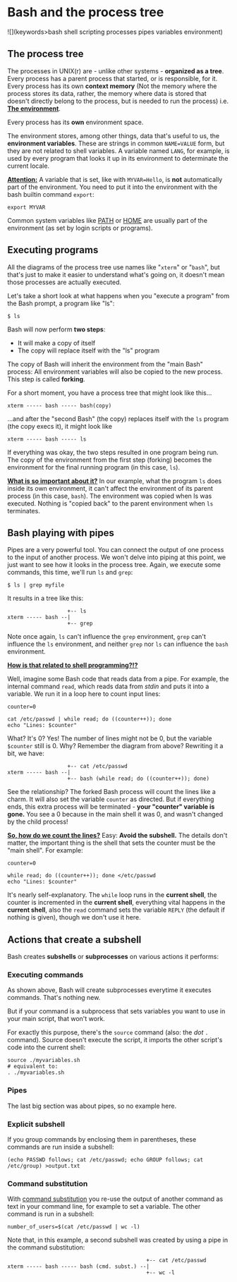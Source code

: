 # Bash and the process tree

![](keywords>bash shell scripting processes pipes variables environment)

## The process tree

The processes in UNIX(r) are - unlike other systems - **organized as a
tree**. Every process has a parent process that started, or is
responsible, for it. Every process has its own **context memory** (Not
the memory where the process stores its data, rather, the memory where
data is stored that doesn't directly belong to the process, but is
needed to run the process) i.e. <u>**The environment**</u>.

Every process has its **own** environment space.

The environment stores, among other things, data that's useful to us,
the **environment variables**. These are strings in common `NAME=VALUE`
form, but they are not related to shell variables. A variable named
`LANG`, for example, is used by every program that looks it up in its
environment to determinate the current locale.

**<u>Attention:</u>** A variable that is set, like with `MYVAR=Hello`,
is **not** automatically part of the environment. You need to put it
into the environment with the bash builtin command `export`:

    export MYVAR

Common system variables like [PATH](/syntax/shellvars.md#PATH) or
[HOME](/syntax/shellvars.md#HOME) are usually part of the environment (as
set by login scripts or programs).

## Executing programs

All the diagrams of the process tree use names like "`xterm`" or
"`bash`", but that's just to make it easier to understand what's going
on, it doesn't mean those processes are actually executed.

Let's take a short look at what happens when you "execute a program"
from the Bash prompt, a program like "ls":

    $ ls

Bash will now perform **two steps**:

- It will make a copy of itself
- The copy will replace itself with the "ls" program

The copy of Bash will inherit the environment from the "main Bash"
process: All environment variables will also be copied to the new
process. This step is called **forking**.

For a short moment, you have a process tree that might look like this...

    xterm ----- bash ----- bash(copy)

...and after the "second Bash" (the copy) replaces itself with the `ls`
program (the copy execs it), it might look like

    xterm ----- bash ----- ls

If everything was okay, the two steps resulted in one program being run.
The copy of the environment from the first step (forking) becomes the
environment for the final running program (in this case, `ls`).

<u>**What is so important about it?**</u> In our example, what the
program `ls` does inside its own environment, it can't affect the
environment of its parent process (in this case, `bash`). The
environment was copied when ls was executed. Nothing is "copied back" to
the parent environment when `ls` terminates.

## Bash playing with pipes

Pipes are a very powerful tool. You can connect the output of one
process to the input of another process. We won't delve into piping at
this point, we just want to see how it looks in the process tree. Again,
we execute some commands, this time, we'll run `ls` and `grep`:

    $ ls | grep myfile

It results in a tree like this:

                       +-- ls
    xterm ----- bash --|
                       +-- grep

Note once again, `ls` can't influence the `grep` environment, `grep`
can't influence the `ls` environment, and neither `grep` nor `ls` can
influence the `bash` environment.

<u>**How is that related to shell programming?!?**</u>

Well, imagine some Bash code that reads data from a pipe. For example,
the internal command `read`, which reads data from *stdin* and puts it
into a variable. We run it in a loop here to count input lines:

    counter=0

    cat /etc/passwd | while read; do ((counter++)); done
    echo "Lines: $counter"

What? It's 0? Yes! The number of lines might not be 0, but the variable
`$counter` still is 0. Why? Remember the diagram from above? Rewriting
it a bit, we have:

                       +-- cat /etc/passwd
    xterm ----- bash --|
                       +-- bash (while read; do ((counter++)); done)

See the relationship? The forked Bash process will count the lines like
a charm. It will also set the variable `counter` as directed. But if
everything ends, this extra process will be terminated - **your
"counter" variable is gone.** You see a 0 because in the main shell it
was 0, and wasn't changed by the child process!

<u>**So, how do we count the lines?**</u> Easy: **Avoid the subshell.**
The details don't matter, the important thing is the shell that sets the
counter must be the "main shell". For example:

    counter=0

    while read; do ((counter++)); done </etc/passwd
    echo "Lines: $counter"

It's nearly self-explanatory. The `while` loop runs in the **current
shell**, the counter is incremented in the **current shell**, everything
vital happens in the **current shell**, also the `read` command sets the
variable `REPLY` (the default if nothing is given), though we don't use
it here.

## Actions that create a subshell

Bash creates **subshells** or **subprocesses** on various actions it
performs:

### Executing commands

As shown above, Bash will create subprocesses everytime it executes
commands. That's nothing new.

But if your command is a subprocess that sets variables you want to use
in your main script, that won't work.

For exactly this purpose, there's the `source` command (also: the *dot*
`.` command). Source doesn't execute the script, it imports the other
script's code into the current shell:

    source ./myvariables.sh
    # equivalent to:
    . ./myvariables.sh

### Pipes

The last big section was about pipes, so no example here.

### Explicit subshell

If you group commands by enclosing them in parentheses, these commands
are run inside a subshell:

    (echo PASSWD follows; cat /etc/passwd; echo GROUP follows; cat /etc/group) >output.txt

### Command substitution

With [command substitution](/syntax/expansion/cmdsubst.md) you re-use the
output of another command as text in your command line, for example to
set a variable. The other command is run in a subshell:

    number_of_users=$(cat /etc/passwd | wc -l)

Note that, in this example, a second subshell was created by using a
pipe in the command substitution:

                                                +-- cat /etc/passwd
    xterm ----- bash ----- bash (cmd. subst.) --|
                                                +-- wc -l
